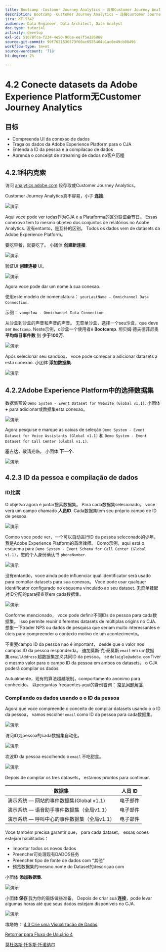 ```yaml
---
title: Bootcamp -Customer Journey Analytics — 连接Customer Journey Analytics的Adobe Experience Platform数据集 — 巴西
description: Bootcamp -Customer Journey Analytics — 连接Customer Journey Analytics的Adobe Experience Platform数据集 — 巴西
jira: KT-5342
audience: Data Engineer, Data Architect, Data Analyst
doc-type: tutorial
activity: develop
exl-id: 51078fca-f234-4e50-96ba-ee7f5e286869
source-git-commit: 90f7621536573f60ac6585404b1ac0e49cb08496
workflow-type: tm+mt
source-wordcount: '718'
ht-degree: 2%

---
```


# 4.2 Conecte datasets da Adobe Experience Platform无Customer Journey Analytics

## 目标

- Compreenda UI da conexao de dados
- Traga os dados da Adobe Experience Platform para o CJA
- Entenda a ID da pessoa e a compilacao de dados
- Aprenda o conceipt de streaming de dados no客户历程

## 4.2.1科内克索

访问 [analytics.adobe.com](https://analytics.adobe.com) 段存取或Customer Journey Analytics。

Customer Journey Analytics真不容易，小子 **连接**.

![演示](./images/cja2.png)

Aqui voce pode ver todas作为CJA e a Plataforma的区分联谊会节日。 Essas conexovo tem to mesmo objetvo dos conjuntos de relatórios no Adobe Analytics. 没有entanto，是互补的区别。 Todos os dados vem de datasets da Adobe Experience Platform。

要吃早餐，就要吃了。 小团体 **创建新连接**.

![演示](./images/cja4.png)

验证UI **创建连接** UI。

![演示](./images/cja5.png)

Agora voce pode dar um nome à sua conexao.

使用este modelo de nomenclatura： `yourLastName – Omnichannel Data Connection`.

示例： `vangeluw - Omnichannel Data Connection`

从沙盒到沙盒的声音和声音的声音。 无菜单沙盒，选择一个seu沙盒，que deve ser `Bootcamp`. Neste示例，o沙盒一个使用者é **Bootcamp**. 坦贝姆·德夫德菲尼奥 **平均每日事件数** 到 **少于100万**.

![演示](./images/cjasb.png)

Após selecionar seu sandbox， voce pode comecar a adicionar datasets a esta conexao. 小团体 **添加数据集**.

![演示](./images/cjasb1.png)

## 4.2.2Adobe Experience Platform中的选择数据集

数据集预设 `Demo System - Event Dataset for Website (Global v1.1)`. 小团体 **+** para adicionar或数据集esta conexao。

![演示](./images/cja7.png)

Agora pesquise e marque as caixas de seleção `Demo System - Event Dataset for Voice Assistants (Global v1.1)` 和 `Demo System - Event Dataset for Call Center (Global v1.1)`.

塞吉达，敬请光临。 小团体 **下一个**.

![演示](./images/cja9.png)

## 4.2.3 ID da pessoa e compilação de dados

### ID比索

O objetvo agora é juntar搜索数据集。 Para cada数据集selecionado， voce verá um campo chamado **人员ID**. Cada数据集tem seu próprio campo de ID de pessoa.

![演示](./images/cja11.png)

Comoo voce pode ver，一个可以自动进行ID da pessoa seleconado的少年。 我是Adobe Experience Platform的首席律师。 Como示例，aqui está o esquema para `Demo System - Event Schema for Call Center (Global v1.1)`，您的个人身份确认书 `phoneNumber`.

![演示](./images/cja13.png)

没有entando，voce ainda pode influenciar qual identificator será usado para compilar datasets para sua conexao。 Voce pode usar qualquer identificator configurado no esquema vinculado ao seu dataset. 无菜单挂起对ID分配的para探查器em cada数据集。

![演示](./images/cja14.png)

Conforme mencionado， voce pode definir不同IDs de pessoa para cada数据集。 Isso permite reunir diferentes datasets de múltiplas origins no CJA. 想象一下trader NPS ou dados de pesquisa que seriam muito interessantes e úteis para compreender o contexto motivo de um acontecimento。

不重要campo ID da pessoa nao é important， desde que o valor nos campos ID da pessoa responderda。 迪加莫斯·克·泰莫斯 `email` em um数据集 `emailAddress` 超数据集定义共同ID da pessoa。 se `delaigle@adobe.com` Tiver o mesmo valor para o campo ID da pessoa em ambos os datasets， o CJA poderá compilar os dados.

Autualmente，现有的算法超越限制，comportamento anonimo para conhecido。 以perguntas frequentes aqui的身份咨询： [常见问题解答](https://experienceleague.adobe.com/docs/analytics-platform/using/cja-overview/cja-faq.html?lang=zh-Hans).


### Compilando os dados usando o o ID da pessoa

Agora que voce compreende o conceito de compilar datasets usando o o ID da pessoa， vamos escolher `email` como ID da pessoa para cada数据集。

![演示](./images/cja15.png)

访问ID为pessoa的cada数据集自动化。

![演示](./images/cja12a.png)

坎波ID da pessoa escolhendo o `email` 不吃甜食。

![演示](./images/cja17.png)

Depois de compilar os tres datasets， estamos prontos para continuar.

| 数据集 | 人员 ID |
| ----------------- |-------------| 
| 演示系统 — 网站的事件数据集(Global v1.1) | 电子邮件 |
| 演示系统 — 语音助手事件数据集（全局v1.1） | 电子邮件 |
| 演示系统 — 呼叫中心的事件数据集（全局v1.1） | 电子邮件 |

Voce também precisa garantir que， para cada dataset， essas ocoes estejam habilitadas：

- Importar todos os novos dados
- Preencher可处理现有DADOS任务
- Preencher tipo de fonte de dados com “其他”
- 预览数据集的mesmo nome do Dataset的descriçao com

小团体 **添加数据集**.

![演示](./images/cja16.png)

小团体 **保存** 我为你的锻炼做些准备。 Depois de criar sua **连接**，pode levar algumas horas até que seus dados estejam disponíveis no CJA.

![演示](./images/cja20.png)

埃塔帕： [4.3 Crie uma Visualização de Dados](./ex3.md)

[Retornar para Fluxo de Usuário 4](./uc4.md)

[莫杜洛斯·托多斯·托诺纳尔](./../../overview.md)
